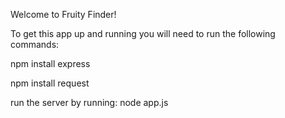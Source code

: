 Welcome to Fruity Finder!

To get this app up and running you will need to run the following commands:

npm install express

npm install request 

run the server by running:
node app.js